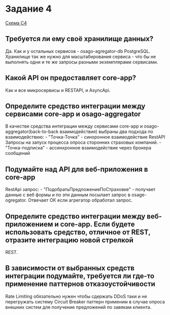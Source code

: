 # Задание 4

[Схема С4](InsureTech_C4_сontainer-diagram-OSAGO.drawio)

## Требуется ли ему своё хранилище данных?

Да. Как и у остальных сервисов - osago-agregator-db PostgreSQL.
Хранилище так же нужно для масштабирования сервиса - что бы не выполнять одни и те же запросы разными экхемплярами сервисами.

## Какой API он предоставляет core-app?

Как и все микросервисы и RESTAPI, и AsyncApi.

## Определите средство интеграции между сервисами core-app и osago-aggregator

В качестве средства интеграции  между сервисами core-app и osago-aggregator(back-to-back взаимодействия) выбраны два подхода по взаимодействию:
    - "Точка-Точка" - синхронное взаимодействие
    RestAPI Запросы на запуск процесса опроса сторонних  страховых компаний.
    - "Точка-подписка" - ассинхронное взаимодействие через брокера сообщений

## Подумайте над API для веб-приложения в core-app

RestApi запрос:
    - "ПодобратьПредложениеПоCтраховке" - получает данные с веб формы и по эти данным посылает запрос в osage-ogregator. Отвечает ОК если агрегатор обработал запрос.

## Определите средство интеграции между веб-приложением и core-app. Если будете использовать средство, отличное от REST, отразите интеграцию новой стрелкой

REST.

## В зависимости от выбранных средств интеграции подумайте, требуется ли где-то применение паттернов отказоустойчивости

Rate Limiting обязательно нужен чтобы сдержать DDoS таки и не перегружать систему
Circuit Breaker паттерн применим в случае опроса внешних систем для получение предложений по завякам клиента.